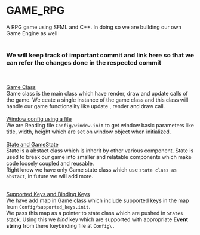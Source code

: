 # GAME_RPG
A RPG game using SFML and C++. In doing so we are building our own Game Engine as well<br/><br/>

### We will keep track of important commit and link here so that we can refer the changes done in the respected commit
<br/>

[Game Class](../../tree/e0dd4603728a098a480f7d6e1a960996c10dbe7e)<br/>
Game class is the main class which have render, draw and update calls of the game.
We ceate a single instance of the game class and this class will handle our game functionality 
like update , render and draw call.  <br/><br/>
[Window config using a file](../../tree/4a0be8d80e745c689247367d74123dd50ec48900)<br/>
We are Reading file `Config/window.init` to get window basic parameters like title, width,
height which are set on window object when initialized. <br/><br/>
[State and GameState](../../tree/2af6e06ac5245df241b0aca5ac0d4a1627f54839)<br/>
 State is a abstact class which is inherit by other various component.
 State is used to break our game into smaller and relatable components which make code 
 loosely coupled and reusable.<br/>
 Right know we have only Game state class which use `state class as abstact`,
 in future we will add more.<br/><br/>
 
[Supported Keys and Binding Keys](../../tree/98f5c5c15fc350e12e8da21325c066ea717e48af)<br/>
We have add map in Game class which include supported keys in the map from `Config/supported_keys.init`.<br/>
We pass this map as a pointer to state class which are pushed in `States` stack. 
Using this we <i>bind</i> key which are supported with appropriate <b>Event string</b> from there keybinding file at `Config\.`
<br/><br/>

